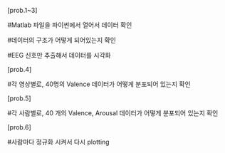 [prob.1~3]  

#Matlab 파일을 파이썬에서 열어서 데이터 확인  

#데이터의 구조가 어떻게 되어있는지 확인  

#EEG 신호만 추출해서 데이터를 시각화  

  

  

[prob.4]  

#각 영상별로,  40명의 Valence 데이터가 어떻게 분포되어 있는지 확인  


  

[prob.5]  

#각 사람별로, 40 개의 Valence, Arousal 데이터가 어떻게 분포되어 있는지 확인  

  


[prob.6]  

#사람마다 정규화 시켜서 다시 plotting  


